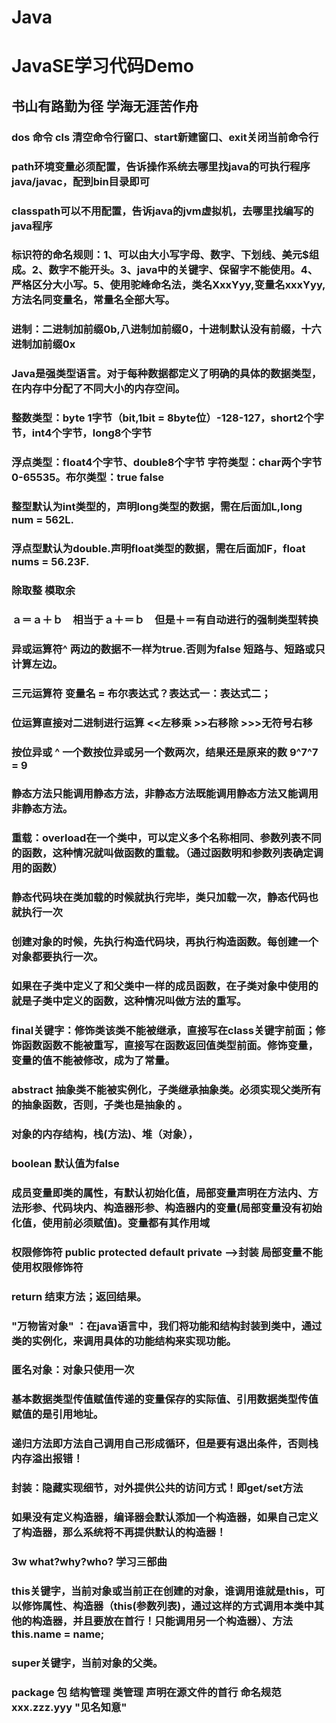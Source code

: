 # Java
# JavaSE学习代码Demo

## 书山有路勤为径 学海无涯苦作舟
### dos 命令 cls 清空命令行窗口、start新建窗口、exit关闭当前命令行
### path环境变量必须配置，告诉操作系统去哪里找java的可执行程序java/javac，配到bin目录即可
### classpath可以不用配置，告诉java的jvm虚拟机，去哪里找编写的java程序
### 标识符的命名规则：1、可以由大小写字母、数字、下划线、美元$组成。2、数字不能开头。3、java中的关键字、保留字不能使用。4、严格区分大小写。5、使用驼峰命名法，类名XxxYyy,变量名xxxYyy,方法名同变量名，常量名全部大写。
### 进制：二进制加前缀0b,八进制加前缀0，十进制默认没有前缀，十六进制加前缀0x
### Java是强类型语言。对于每种数据都定义了明确的具体的数据类型，在内存中分配了不同大小的内存空间。
### 整数类型：byte 1字节（bit,1bit = 8byte位）-128-127，short2个字节，int4个字节，long8个字节
### 浮点类型：float4个字节、double8个字节 字符类型：char两个字节0-65535。布尔类型：true false
### 整型默认为int类型的，声明long类型的数据，需在后面加L,long num = 562L.
### 浮点型默认为double.声明float类型的数据，需在后面加F，float nums = 56.23F.
### 除取整 模取余
### ａ＝ａ＋ｂ　相当于ａ＋＝ｂ　但是＋＝有自动进行的强制类型转换
### 异或运算符^ 两边的数据不一样为true.否则为false  短路与、短路或只计算左边。
### 三元运算符 变量名 = 布尔表达式？表达式一：表达式二；
### 位运算直接对二进制进行运算 <<左移乘 >>右移除 >>>无符号右移
### 按位异或 ^ 一个数按位异或另一个数两次，结果还是原来的数 9^7^7 = 9
### 静态方法只能调用静态方法，非静态方法既能调用静态方法又能调用非静态方法。
### 重载：overload在一个类中，可以定义多个名称相同、参数列表不同的函数，这种情况就叫做函数的重载。（通过函数明和参数列表确定调用的函数）
### 静态代码块在类加载的时候就执行完毕，类只加载一次，静态代码也就执行一次
### 创建对象的时候，先执行构造代码块，再执行构造函数。每创建一个对象都要执行一次。
### 如果在子类中定义了和父类中一样的成员函数，在子类对象中使用的就是子类中定义的函数，这种情况叫做方法的重写。
### final关键字：修饰类该类不能被继承，直接写在class关键字前面；修饰函数函数不能被重写，直接写在函数返回值类型前面。修饰变量，变量的值不能被修改，成为了常量。
### abstract 抽象类不能被实例化，子类继承抽象类。必须实现父类所有的抽象函数，否则，子类也是抽象的 。
### 对象的内存结构，栈(方法)、堆（对象），
### boolean 默认值为false
### 成员变量即类的属性，有默认初始化值，局部变量声明在方法内、方法形参、代码块内、构造器形参、构造器内的变量(局部变量没有初始化值，使用前必须赋值)。变量都有其作用域
### 权限修饰符 public protected default private  -->封装  局部变量不能使用权限修饰符
### return 结束方法；返回结果。
### "万物皆对象" ：在java语言中，我们将功能和结构封装到类中，通过类的实例化，来调用具体的功能结构来实现功能。
### 匿名对象：对象只使用一次
### 基本数据类型传值赋值传递的变量保存的实际值、引用数据类型传值赋值的是引用地址。
### 递归方法即方法自己调用自己形成循环，但是要有退出条件，否则栈内存溢出报错！
### 封装：隐藏实现细节，对外提供公共的访问方式！即get/set方法
### 如果没有定义构造器，编译器会默认添加一个构造器，如果自己定义了构造器，那么系统将不再提供默认的构造器！
### 3w what?why?who? 学习三部曲
### this关键字，当前对象或当前正在创建的对象，谁调用谁就是this，可以修饰属性、构造器（this(参数列表)，通过这样的方式调用本类中其他的构造器，并且要放在首行！只能调用另一个构造器）、方法 this.name = name;
### super关键字，当前对象的父类。
### package 包 结构管理 类管理 声明在源文件的首行   命名规范 xxx.zzz.yyy  "见名知意"